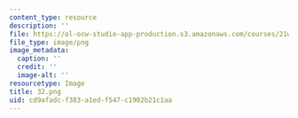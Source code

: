 ```yaml
---
content_type: resource
description: ''
file: https://ol-ocw-studio-app-production.s3.amazonaws.com/courses/21w-035-science-writing-and-new-media-communicating-science-to-the-public-fall-2016/cd9afadcf383a1edf547c1902b21c1aa_32.png
file_type: image/png
image_metadata:
  caption: ''
  credit: ''
  image-alt: ''
resourcetype: Image
title: 32.png
uid: cd9afadc-f383-a1ed-f547-c1902b21c1aa
---
```

